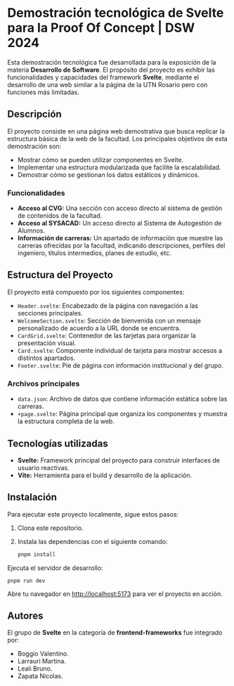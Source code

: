 # Demostración tecnológica de Svelte para la Proof Of Concept | DSW 2024

Esta demostración tecnológica fue desarrollada para la exposición de la materia **Desarrollo de Software**. El propósito del proyecto es exhibir las funcionalidades y capacidades del framework **Svelte**, mediante el desarrollo de una web similar a la página de la UTN Rosario pero con funciones más limitadas.

## Descripción

El proyecto consiste en una página web demostrativa que busca replicar la estructura básica de la web de la facultad. Los principales objetivos de esta demostración son:

- Mostrar cómo se pueden utilizar componentes en Svelte.
- Implementar una estructura modularizada que facilite la escalabilidad.
- Demostrar cómo se gestionan los datos estáticos y dinámicos.

### Funcionalidades

- **Acceso al CVG:** Una sección con acceso directo al sistema de gestión de contenidos de la facultad.
- **Acceso al SYSACAD:** Un acceso directo al Sistema de Autogestión de Alumnos.
- **Información de carreras:** Un apartado de información que muestre las carreras ofrecidas por la facultad, indicando descripciones, perfiles del ingeniero, títulos intermedios, planes de estudio, etc.

## Estructura del Proyecto

El proyecto está compuesto por los siguientes componentes:

- `Header.svelte`: Encabezado de la página con navegación a las secciones principales.
- `WelcomeSection.svelte`: Sección de bienvenida con un mensaje personalizado de acuerdo a la URL donde se encuentra.
- `CardGrid.svelte`: Contenedor de las tarjetas para organizar la presentación visual.
- `Card.svelte`: Componente individual de tarjeta para mostrar accesos a distintos apartados.
- `Footer.svelte`: Pie de página con información institucional y del grupo.

### Archivos principales

- `data.json`: Archivo de datos que contiene información estática sobre las carreras.
- `+page.svelte`: Página principal que organiza los componentes y muestra la estructura completa de la web.

## Tecnologías utilizadas

- **Svelte:** Framework principal del proyecto para construir interfaces de usuario reactivas.
- **Vite:** Herramienta para el build y desarrollo de la aplicación.

## Instalación

Para ejecutar este proyecto localmente, sigue estos pasos:

1. Clona este repositorio.
2. Instala las dependencias con el siguiente comando:

   ```bash
   pnpm install

Ejecuta el servidor de desarrollo:

    pnpm run dev

Abre tu navegador en <http://localhost:5173> para ver el proyecto en acción.

## Autores

El grupo de **Svelte** en la categoría de **frontend-frameworks** fue integrado por:

- Boggio Valentino.
- Larrauri Martina.
- Leali Bruno.
- Zapata Nicolas.
